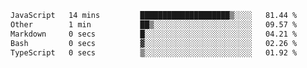 <!--START_SECTION:waka-->

```txt
JavaScript   14 mins         ████████████████████▒░░░░   81.44 %
Other        1 min           ██▒░░░░░░░░░░░░░░░░░░░░░░   09.57 %
Markdown     0 secs          █░░░░░░░░░░░░░░░░░░░░░░░░   04.21 %
Bash         0 secs          ▓░░░░░░░░░░░░░░░░░░░░░░░░   02.26 %
TypeScript   0 secs          ▒░░░░░░░░░░░░░░░░░░░░░░░░   01.92 %
```

<!--END_SECTION:waka--> 
 

